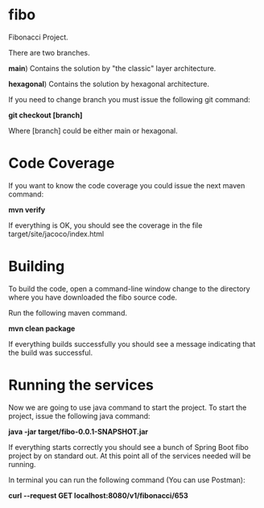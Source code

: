 # fibo

Fibonacci Project.

There are two branches. 

 **main**) Contains the solution by "the classic" layer architecture.
 
 **hexagonal**) Contains the solution by hexagonal architecture.
 
 If you need to change branch you must issue the following git command:
 
 **git checkout [branch]**
 
 Where [branch] could be either main or hexagonal.
 
# Code Coverage

If you want to know the code coverage you could issue the next maven command:

**mvn verify**

If everything is OK, you should see the coverage in the file target/site/jacoco/index.html

# Building

To build the code, open a command-line window change to the directory where you have downloaded the fibo source code.

Run the following maven command. 

**mvn clean package**

If everything builds successfully you should see a message indicating that the build was successful.

# Running the services

Now we are going to use java command to start the project.  To start the project, issue the following java command:

**java -jar target/fibo-0.0.1-SNAPSHOT.jar**

If everything starts correctly you should see a bunch of Spring Boot fibo project by on standard out.  At this point all of the services needed will be running.

In terminal you can run the following command (You can use Postman):

**curl --request GET localhost:8080/v1/fibonacci/653**